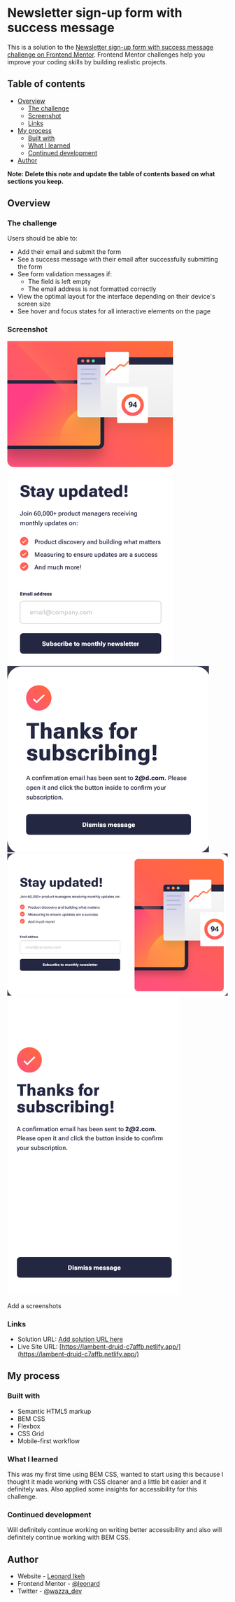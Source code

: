 # Newsletter sign-up form with success message

This is a solution to the [Newsletter sign-up form with success message challenge on Frontend Mentor](https://www.frontendmentor.io/challenges/newsletter-signup-form-with-success-message-3FC1AZbNrv). Frontend Mentor challenges help you improve your coding skills by building realistic projects.

## Table of contents

- [Overview](#overview)
  - [The challenge](#the-challenge)
  - [Screenshot](#screenshot)
  - [Links](#links)
- [My process](#my-process)
  - [Built with](#built-with)
  - [What I learned](#what-i-learned)
  - [Continued development](#continued-development)
- [Author](#author)

**Note: Delete this note and update the table of contents based on what sections you keep.**

## Overview

### The challenge

Users should be able to:

- Add their email and submit the form
- See a success message with their email after successfully submitting the form
- See form validation messages if:
  - The field is left empty
  - The email address is not formatted correctly
- View the optimal layout for the interface depending on their device's screen size
- See hover and focus states for all interactive elements on the page

### Screenshot

![Sign up form in desktop](/assets/screenshots/desk1.png)
![Thank you message in desktop](/assets/screenshots/desk2.png)
![Sign up form in mobile](/assets/screenshots/mob1.png)
![Thank you message in mobile](/assets/screenshots/mob2.png)

Add a screenshots

### Links

- Solution URL: [Add solution URL here](https://your-solution-url.com)
- Live Site URL: [https://lambent-druid-c7affb.netlify.app/](https://lambent-druid-c7affb.netlify.app/)

## My process

### Built with

- Semantic HTML5 markup
- BEM CSS
- Flexbox
- CSS Grid
- Mobile-first workflow

### What I learned

This was my first time using BEM CSS, wanted to start using this because I thought it made working with CSS cleaner and a little bit easier and it definitely was. Also applied some insights for accessibility for this challenge.

### Continued development

Will definitely continue working on writing better accessibility and also will definitely continue working with BEM CSS.

## Author

- Website - [Leonard Ikeh](https://leonardikeh.netlify.app/)
- Frontend Mentor - [@leonard](https://www.frontendmentor.io/profile/leoikeh99)
- Twitter - [@wazza_dev](https://www.twitter.com/wazza_dev)
